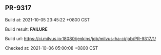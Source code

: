 <h2><a name="pr-9317" class="anchor" href="#pr-9317" rel="nofollow" aria-hidden="true"><span class="octicon octicon-link"></span></a>PR-9317</h2>

<p>Build at: 2021-10-05 23:45:22 +0800 CST</p>

<p>Build result: <strong>FAILURE</strong></p>

<p>Build url: <a href="https://ci.milvus.io:18080/jenkins/job/milvus-ha-ci/job/PR-9317/1/" rel="nofollow">https://ci.milvus.io:18080/jenkins/job/milvus-ha-ci/job/PR-9317/1/</a></p>

<p>Checked at: 2021-10-06 05:00:08 +0800 CST</p>
